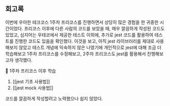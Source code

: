 ## 회고록
이번에 우아한 테크코스 1주차 프리코스를 진행하면서 상당히 많은 경험을 한 귀중한 시간이었다. 프리코스 이후에 다른 사람의 코드를 보았을 때, 매우 깔끔하게 작성된 코드도 있었고, 심지어는 우테코에서 제공한 테스트 이외에, 추가로 jest 코드를 활용하여 테스트를 진행한 코드도 있음을 확인했다.
이것을 보고, 아직 jest 라이브러리를 제대로 사용해보지 않았고 테스트 개념에 익숙하지 않은 나였기에 개인적으로 jest에 대해 조금 더 학습해보고 1주차 프리코스를 수정해보고, 2주차 프리코스도 jest를 활용해서 진행해보고자 생각했다.

📖 1주차 프리코스 이후 학습
1. [[jest 기초 사용법]]
2. [[jest mock 사용법]]


코드를 깔끔하게 작성할려고 노력했으나 쉽지 않았다.
